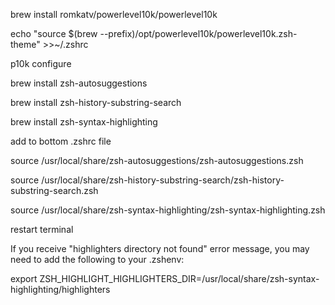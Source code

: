 brew install romkatv/powerlevel10k/powerlevel10k

echo "source $(brew --prefix)/opt/powerlevel10k/powerlevel10k.zsh-theme" >>~/.zshrc

p10k configure

brew install zsh-autosuggestions

brew install zsh-history-substring-search

brew install zsh-syntax-highlighting

add to bottom .zshrc file

source /usr/local/share/zsh-autosuggestions/zsh-autosuggestions.zsh

source /usr/local/share/zsh-history-substring-search/zsh-history-substring-search.zsh

source /usr/local/share/zsh-syntax-highlighting/zsh-syntax-highlighting.zsh

restart terminal

If you receive "highlighters directory not found" error message,
you may need to add the following to your .zshenv:

  export ZSH_HIGHLIGHT_HIGHLIGHTERS_DIR=/usr/local/share/zsh-syntax-highlighting/highlighters
